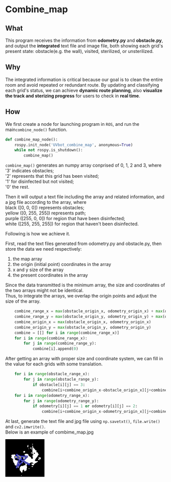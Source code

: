 # Combine_map

## What
This program receives the information from **odometry.py** and **obstacle.py**, and output the **integrated** text file and image file, both showing each grid's present state: obstacle(e.g. the wall), visited, sterilized, or unsterilized.

## Why
The integrated information is critical because our goal is to clean the entire room and avoid repeated or redundant route. By updating and classifying each grid's status, we can achieve **dynamic route planning**, also **visualize the track and sterizing progress** for users to check in **real time**.


## How
We first create a node for launching program in  `ROS`, and run the main`combine_node()` function.
```python
def combine_map_node():
    rospy.init_node('UVbot_combine_map', anonymous=True)
    while not rospy.is_shutdown():
        combine_map()
```
`combine_map()` generates an numpy array conprised of 0, 1, 2 and 3, where  
'3' indicates obstacles;   
'2' represents that this grid has been visited;  
'1' for disinfected but not visited;  
'0' the rest. 

Then it will output a text file including the array and related information, and a jpg file according to the array, where  
black ([0, 0, 0]) represents obstacles;  
yellow ([0, 255, 255]) represents path;  
purple ([255, 0, 0]) for region that have been disinfected;  
white ([255, 255, 255]) for region that haven't been disinfected.

Following is how we achieve it.

First, read the text files generated from odometry.py and obstacle.py, then store the data we need respectively: 
1.  the map array 
2. the origin (initial point) coordinates in the array
3. x and y size of the array
4. the present coordinates in the array

Since the data transmitted is the minimum array, the size and coordinates of the two arrays might not be identical.  
Thus, to integrate the arrays, we overlap the origin points and adjust the size of the array.

```python
    combine_range_x = max(obstacle_origin_x, odometry_origin_x) + max(obstacle_range_x-obstacle_origin_x, odometry_range_x-odometry_origin_x)
    combine_range_y = max(obstacle_origin_y, odometry_origin_y) + max(obstacle_range_y-obstacle_origin_y, odometry_range_y-odometry_origin_y)
    combine_origin_x = max(obstacle_origin_x, odometry_origin_x)
    combine_origin_y = max(obstacle_origin_y, odometry_origin_y)
    combine = [[] for i in range(combine_range_x)]
    for i in range(combine_range_x):
        for j in range(combine_range_y):
            combine[i].append(0)
```
After getting an array with proper size and coordinate system, we can fill in the value for each grids with some translation.

```python
    for i in range(obstacle_range_x):
        for j in range(obstacle_range_y):
            if obstacle[i][j] == 3:
                combine[i+combine_origin_x-obstacle_origin_x][j+combine_origin_y-obstacle_origin_y] = 3
    for i in range(odometry_range_x):
        for j in range(odometry_range_y):
            if odometry[i][j] == 1 or odometry[i][j] == 2:
                combine[i+combine_origin_x-odometry_origin_x][j+combine_origin_y-odometry_origin_y] = odometry[i][j]
```
At last, generate the text file and jpg file using `np.savetxt()`, `file.write()` and `cv2.imwrite()`.  
Below is an example of combime_map.jpg

![combine_map.jpg](https://github.com/noidname01/UV_Robotic_Challenge-Software/blob/master/map/combine_map.jpg)



